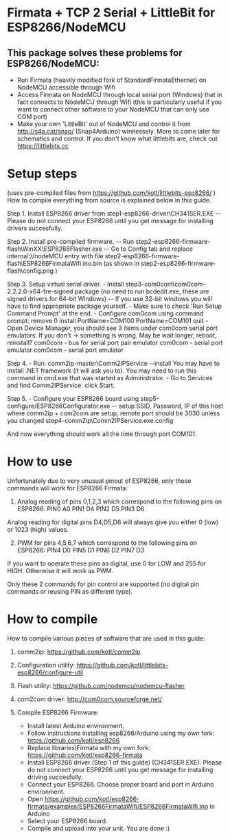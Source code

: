 Firmata + TCP 2 Serial + LittleBit for ESP8266/NodeMCU
========================================================================================================================
## This package solves these problems for ESP8266/NodeMCU:
  - Run Firmata (heavily modified fork of StandardFirmataEthernet) on NodeMCU accessible through Wifi
  - Access Firmata on NodeMCU through local serial port (Windows) that in fact connects to NodeMCU through Wifi
    (this is particularly useful if you want to connect other software to your NodeMCU that can only use COM port)
  - Make your own 'LittleBit' out of NodeMCU and control it from http://s4a.cat/snap/ (Snap4Arduino) wirelessely. 
    More to come later for schematics and control. If you don't know what littlebits are, check out https://littlebits.cc


Setup steps
========================================================================================================================
(uses pre-compiled files from https://github.com/kotl/littlebits-esp8266/ )
How to compile everything from source is explained below in this guide.

Step 1. Install ESP8266 driver from step1-esp8266-driver\CH341SER.EXE
  -- Please do not connect your ESP8266 until you get message for installing drivers succesfully.

Step 2. Install pre-compiled firmware. 
  -- Run step2-esp8266-firmware-flash\WinXX\ESP8266Flasher.exe 
  -- Go to Config tab and replace internal://nodeMCU entry with file
     step2-esp8266-firmware-flash\ESP8266FirmataWifi.ino.bin
     (as shown in step2-esp8266-firmware-flash\config.png )

Step 3. Setup virtual serial driver.
    - Install step3-com0com\com0com-2.2.2.0-x64-fre-signed package 
      (no need to run bcdedit.exe, these are signed drivers for 64-bit Windows)
       -- If you use 32-bit windows you will have to find appropriate package yourself.
    - Make sure to check 'Run Setup Command Prompt' at the end.
    - Configure com0com using command prompt:
	remove 0
        install PortName=COM100 PortName=COM101
        quit
    - Open Device Manager, you should see 3 items under com0com serial port emulators.
      If you don't -> something is wrong. May be wait longer, reboot, reinstall?
	  com0com - bus for serial port pair emulator
	  com0com - serial port emulator
	  com0com - serial port emulator

Step 4.
    - Run: comm2ip-master\Comm2IPService --install
       You may have to install .NET framework (it will ask you to).
       You may need to run this command in cmd.exe that was started as Administrator.
    - Go to Services and find Comm2IPService. click Start.

Step 5.
    - Configure your ESP8266 board using step5-configure/ESP8266Configurator.exe
      -- setup SSID, Password, IP of this host where comm2ip + com2com are setup, remote port should be 3030 unless
         you changed step4-comm2ip\Comm2IPService.exe.config

And now everything should work all the time through port COM101. 

How to use
========================================================================================================================
Unfortunately due to very unusual pinout of ESP8266, only these commands will work for ESP8266 Firmata:

1. Analog reading of pins 0,1,2,3 which correspond to the following pins on ESP8266:
 PIN0 A0 
 PIN1 D4
 PIN2 D5
 PIN3 D6

Analog reading for digital pins D4,D5,D6 will always give you either 0 (low) or 1023 (high) values.

2. PWM for pins 4,5,6,7 which correspond to the following pins on ESP8266:
 PIN4 D0
 PIN5 D1
 PIN6 D2
 PIN7 D3

If you want to operate these pins as digital, use 0 for LOW and 255 for HIGH. Otherwise it will work as PWM.

Only these 2 commands for pin control are supported (no digital pin commands or reusing PIN as different type).


How to compile
========================================================================================================================
How to compile various pieces of software that are used in this guide:

1. comm2ip: https://github.com/kotl/comm2ip
2. Configuration utility: https://github.com/kotl/littlebits-esp8266/configure-util
3. Flash utility: https://github.com/nodemcu/nodemcu-flasher
4. com2com driver: http://com0com.sourceforge.net/
5. Compile ESP8266 Firmware:

   - Install latest Arduino environment.
   - Follow instructions installing esp8266/Arduino using my own fork: https://github.com/kotl/esp8266
   - Replace libraries\Firmata with my own fork: https://github.com/kotl/esp8266-firmata
   - Install ESP8266 driver (Step 1 of this guide) (CH341SER.EXE).
     Please do not connect your ESP8266 until you get message for installing driving succesfully.
   - Connect your ESP8266. Choose proper board and port in Arduino environment.
   - Open https://github.com/kotl/esp8266-firmata/examples/ESP8266FirmataWifi/ESP8266FirmataWifi.ino in Arduino
   - Select your ESP8266 board. 
   - Compile and upload into your unit. You are done :)


